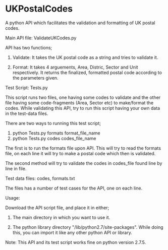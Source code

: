 # UKPostalCodes

A python API which facilitates the validation and formatting of UK postal codes.

Main API file: ValidateUKCodes.py

API has two functions;

1. Validate: It takes the UK postal code as a string and tries to validate it.

2. Format: It takes 4 arguements, Area, Distric, Sector and Unit respectively. It returns the finalized, formatted postal code according to the parameters given.

Test Script: Tests.py

This script runs two files, one having some codes to validate and the other file having some code-fragments (Area, Sector etc) to make/format the codes. While validating this API, try to run this script having your own data in the test-data files.

There are two ways to running this test script;

1. python Tests.py formats format_file_name 
2. python Tests.py codes codes_file_name

The first is to run the formats file upon API. This will try to read the formats file, on each line it will try to make a postal code which then is validated.

The second method will try to validate the codes in codes_file found line by line in file.

Test data files: codes, formats.txt

The files has a number of test cases for the API, one on each line.

Usage:

Download the API script file, and place it in either;

1. The main directory in which you want to use it.

2. The python library directory "/lib/python2.7/site-packages". While doing this, you can import it like any other python API or library.

Note: This API and its test script works fine on python version 2.7.5. 
